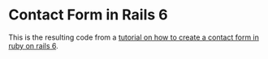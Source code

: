 # Contact Form in Rails 6

This is the resulting code from a [tutorial on how to create a contact form in ruby on rails 6](https://gist.github.com/stevecondylios/16a53b73f22621e3cde2e17096dbf5ca). 
